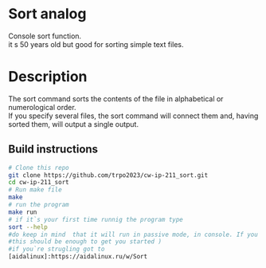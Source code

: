 # Sort analog 

Console sort function.</br> 
it s 50 years old but good for sorting simple text files. </br>

# Description

The sort command sorts the contents of the file in alphabetical or numerological order.</br>
If you specify several files, the sort command will connect them and, having sorted them, will output a single output.</br>


## Build instructions
```sh
# Clone this repo
git clone https://github.com/trpo2023/cw-ip-211_sort.git
cd cw-ip-211_sort
# Run make file
make
# run the program
make run
# if it`s your first time runnig the program type
sort --help
#do keep in mind  that it will run in passive mode, in console. If you want to stop program, press ctrl+c
#this should be enough to get you started )
#if you`re strugling got to 
[aidalinux]:https://aidalinux.ru/w/Sort
```
